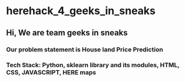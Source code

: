 # herehack_4_geeks_in_sneaks

## Hi, We are team geeks in sneaks
### Our problem statement is House land Price Prediction
### Tech Stack: Python, sklearn library and its modules, HTML, CSS, JAVASCRIPT, HERE maps
